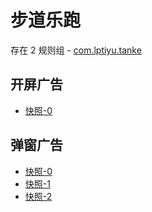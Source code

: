 # 步道乐跑

存在 2 规则组 - [com.lptiyu.tanke](/src/apps/com.lptiyu.tanke.ts)

## 开屏广告

- [快照-0](https://i.gkd.li/import/13070420)

## 弹窗广告

- [快照-0](https://gkd-kit.gitee.io/import/12829816)
- [快照-1](https://i.gkd.li/import/12869344)
- [快照-2](https://i.gkd.li/import/13070801)
